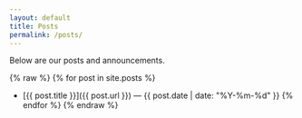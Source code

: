 ```yaml
---
layout: default
title: Posts
permalink: /posts/
---
```


Below are our posts and announcements.

{% raw %}
{% for post in site.posts %}

- [{{ post.title }}]({{ post.url }}) — {{ post.date | date: "%Y-%m-%d" }}
  {% endfor %}
  {% endraw %}
